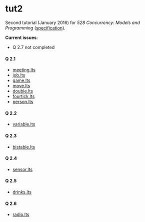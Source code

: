 # tut2

Second tutorial (January 2016) for _528 Concurrency: Models and Programming_ ([specification](spec.pdf)).

__Current issues__:
- Q 2.7 not completed

#### Q 2.1

- [meeting.lts](meeting.lts)
- [job.lts](job.lts)
- [game.lts](game.lts)
- [move.lts](move.lts)
- [double.lts](double.lts)
- [fourtick.lts](fourtick.lts)
- [person.lts](person.lts)

#### Q 2.2

- [variable.lts](variable.lts)

#### Q 2.3

- [bistable.lts](bistable.lts)

#### Q 2.4

- [sensor.lts](sensor.lts)

#### Q 2.5

- [drinks.lts](drinks.lts)

#### Q 2.6

- [radio.lts](radio.lts)
